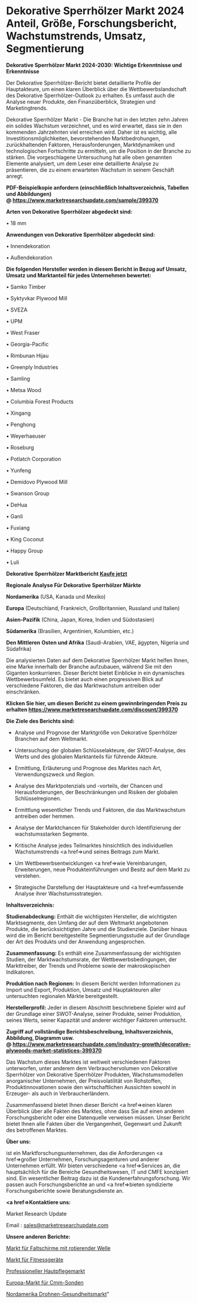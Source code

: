# Dekorative Sperrhölzer Markt 2024 Anteil, Größe, Forschungsbericht, Wachstumstrends, Umsatz, Segmentierung

<strong>Dekorative Sperrhölzer Markt 2024-2030: Wichtige Erkenntnisse und Erkenntnisse</strong>

Der Dekorative Sperrhölzer-Bericht bietet detaillierte Profile der Hauptakteure, um einen klaren Überblick über die Wettbewerbslandschaft des Dekorative Sperrhölzer-Outlook zu erhalten. Es umfasst auch die Analyse neuer Produkte, den Finanzüberblick, Strategien und Marketingtrends.

Dekorative Sperrhölzer Markt - Die Branche hat in den letzten zehn Jahren ein solides Wachstum verzeichnet, und es wird erwartet, dass sie in den kommenden Jahrzehnten viel erreichen wird. Daher ist es wichtig, alle Investitionsmöglichkeiten, bevorstehenden Marktbedrohungen, zurückhaltenden Faktoren, Herausforderungen, Marktdynamiken und technologischen Fortschritte zu ermitteln, um die Position in der Branche zu stärken. Die vorgeschlagene Untersuchung hat alle oben genannten Elemente analysiert, um dem Leser eine detaillierte Analyse zu präsentieren, die zu einem erwarteten Wachstum in seinem Geschäft anregt.

<strong><b>PDF-Beispielkopie anfordern (einschließlich Inhaltsverzeichnis, Tabellen und Abbildungen) @ </b></strong><strong><a href=https://www.marketresearchupdate.com/sample/399370><strong>https://www.marketresearchupdate.com/sample/399370</u></a></strong></strong>

<strong>Arten von Dekorative Sperrhölzer abgedeckt sind:</strong>

• 18 mm

<strong>Anwendungen von Dekorative Sperrhölzer abgedeckt sind:</strong>

• Innendekoration

• Außendekoration

<strong>Die folgenden Hersteller werden in diesem Bericht in Bezug auf Umsatz, Umsatz und Marktanteil für jedes Unternehmen bewertet:</strong>

• Samko Timber

• Syktyvkar Plywood Mill

• SVEZA

• UPM

• West Fraser

• Georgia-Pacific

• Rimbunan Hijau

• Greenply Industries

• Samling

• Metsa Wood

• Columbia Forest Products

• Xingang

• Penghong

• Weyerhaeuser

• Roseburg

• Potlatch Corporation

• Yunfeng

• Demidovo Plywood Mill

• Swanson Group

• DeHua

• Ganli

• Fuxiang

• King Coconut

• Happy Group

• Luli

<strong>Dekorative Sperrhölzer Marktbericht <a href=https://www.marketresearchupdate.com/buynow/399370>Kaufe jetzt</a></strong>

<strong>Regionale Analyse Für Dekorative Sperrhölzer Märkte</strong>

<strong>Nordamerika</strong> (USA, Kanada und Mexiko)

<strong>Europa</strong> (Deutschland, Frankreich, Großbritannien, Russland und Italien)

<strong>Asien-Pazifik</strong> (China, Japan, Korea, Indien und Südostasien)

<strong>Südamerika</strong> (Brasilien, Argentinien, Kolumbien, etc.)

<strong>Den Mittleren</strong> <strong>Osten und Afrika</strong> (Saudi-Arabien, VAE, ägypten, Nigeria und Südafrika)

Die analysierten Daten auf dem Dekorative Sperrhölzer Markt helfen Ihnen, eine Marke innerhalb der Branche aufzubauen, während Sie mit den Giganten konkurrieren. Dieser Bericht bietet Einblicke in ein dynamisches Wettbewerbsumfeld. Es bietet auch einen progressiven Blick auf verschiedene Faktoren, die das Marktwachstum antreiben oder einschränken.

<strong>Klicken Sie hier, um diesen Bericht zu einem gewinnbringenden Preis zu erhalten
</strong><strong><a href=https://www.marketresearchupdate.com/discount/399370>https://www.marketresearchupdate.com/discount/399370</b></u></strong></a>

<strong>Die Ziele des Berichts sind:</strong>

- Analyse und Prognose der Marktgröße von Dekorative Sperrhölzer Branchen auf dem Weltmarkt.

- Untersuchung der globalen Schlüsselakteure, der SWOT-Analyse, des Werts und des globalen Marktanteils für führende Akteure.

- Ermittlung, Erläuterung und Prognose des Marktes nach Art, Verwendungszweck und Region.

- Analyse des Marktpotenzials und -vorteils, der Chancen und Herausforderungen, der Beschränkungen und Risiken der globalen Schlüsselregionen.

- Ermittlung wesentlicher Trends und Faktoren, die das Marktwachstum antreiben oder hemmen.

- Analyse der Marktchancen für Stakeholder durch Identifizierung der wachstumsstarken Segmente.

- Kritische Analyse jedes Teilmarktes hinsichtlich des individuellen Wachstumstrends <a href=>und</a> seines Beitrags zum Markt.

- Um Wettbewerbsentwicklungen <a href=>wie</a> Vereinbarungen, Erweiterungen, neue Produkteinführungen und Besitz auf dem Markt zu verstehen.

- Strategische Darstellung der Hauptakteure und <a href=>umfas</a>sende Analyse ihrer Wachstumsstrategien.

<strong>Inhaltsverzeichnis:</strong>

<strong>Studienabdeckung:</strong> Enthält die wichtigsten Hersteller, die wichtigsten Marktsegmente, den Umfang der auf dem Weltmarkt angebotenen Produkte, die berücksichtigten Jahre und die Studienziele. Darüber hinaus wird die im Bericht bereitgestellte Segmentierungsstudie auf der Grundlage der Art des Produkts und der Anwendung angesprochen.

<strong>Zusammenfassung:</strong> Es enthält eine Zusammenfassung der wichtigsten Studien, der Marktwachstumsrate, der Wettbewerbsbedingungen, der Markttreiber, der Trends und Probleme sowie der makroskopischen Indikatoren.

<strong>Produktion nach Regionen:</strong> In diesem Bericht werden Informationen zu Import und Export, Produktion, Umsatz und Hauptakteuren aller untersuchten regionalen Märkte bereitgestellt.

<strong>Herstellerprofil:</strong> Jeder in diesem Abschnitt beschriebene Spieler wird auf der Grundlage einer SWOT-Analyse, seiner Produkte, seiner Produktion, seines Werts, seiner Kapazität und anderer wichtiger Faktoren untersucht.

<strong><b>Zugriff auf vollständige Berichtsbeschreibung, Inhaltsverzeichnis, Abbildung, Diagramm usw. @ </b></strong><strong><a href=https://www.marketresearchupdate.com/industry-growth/decorative-plywoods-market-statistices-399370>https://www.marketresearchupdate.com/industry-growth/decorative-plywoods-market-statistices-399370</a></strong>

Das Wachstum dieses Marktes ist weltweit verschiedenen Faktoren unterworfen, unter anderem dem Verbrauchervolumen von Dekorative Sperrhölzer von Dekorative Sperrhölzer Produkten, Wachstumsmodellen anorganischer Unternehmen, der Preisvolatilität von Rohstoffen, Produktinnovationen sowie den wirtschaftlichen Aussichten sowohl in Erzeuger- als auch in Verbraucherländern.

Zusammenfassend bietet Ihnen dieser Bericht <a href=>einen</a> klaren Überblick über alle Fakten des Marktes, ohne dass Sie auf einen anderen Forschungsbericht oder eine Datenquelle verweisen müssen. Unser Bericht bietet Ihnen alle Fakten über die Vergangenheit, Gegenwart und Zukunft des betroffenen Marktes.

<strong>Über uns:</strong>

 ist ein Marktforschungsunternehmen, das die Anforderungen <a href=>großer</a> Unternehmen, Forschungsagenturen und anderer Unternehmen erfüllt. Wir bieten verschiedene <a href=>Services</a> an, die hauptsächlich für die Bereiche Gesundheitswesen, IT und CMFE konzipiert sind. Ein wesentlicher Beitrag dazu ist die Kundenerfahrungsforschung. Wir passen auch Forschungsberichte an und <a href=>bieten</a> syndizierte Forschungsberichte sowie Beratungsdienste an.

<strong><a href=>Kontaktiere uns:</a></strong>

Market Research Update

Email : sales@marketresearchupdate.com

<strong>Unsere anderen Berichte:</strong>

<a href=https://www.linkedin.com/pulse/folding-screen-rotating-shaft-market-size-growth>Markt für Faltschirme mit rotierender Welle</a>

<a href=https://www.linkedin.com/pulse/fitness-equipment-market-size-emerging-trends>Markt für Fitnessgeräte</a>

<a href=https://www.linkedin.com/pulse/professional-skin-care-market-outlooks-2023>Professioneller Hautpflegemarkt</a>

<a href=https://www.linkedin.com/pulse/europe-cmm-probes-market-2030-future>Europa-Markt für Cmm-Sonden</a>

<a href=https://www.linkedin.com/pulse/north-america-drone-health-caremarket-see-massive>Nordamerika Drohnen-Gesundheitsmarkt</a>"

